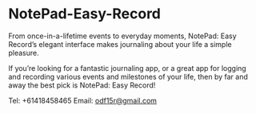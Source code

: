 # NotePad-Easy-Record

From once-in-a-lifetime events to everyday moments, NotePad: Easy Record’s elegant interface makes journaling about your life a simple pleasure.

If you’re looking for a fantastic journaling app, or a great app for logging and recording various events and milestones of your life, then by far and away the best pick is NotePad: Easy Record! 

Tel: +61418458465
Email: odf15r@gmail.com

